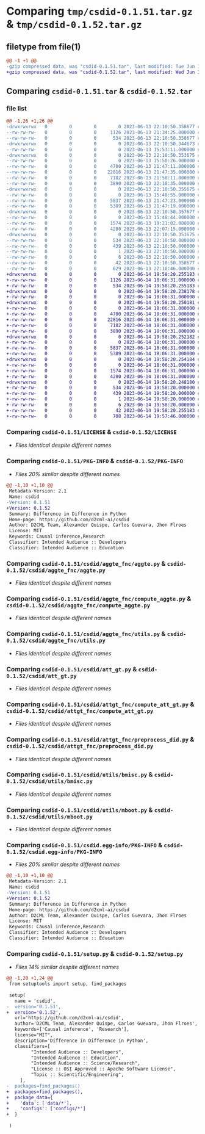 # Comparing `tmp/csdid-0.1.51.tar.gz` & `tmp/csdid-0.1.52.tar.gz`

## filetype from file(1)

```diff
@@ -1 +1 @@
-gzip compressed data, was "csdid-0.1.51.tar", last modified: Tue Jun 13 22:10:50 2023, max compression
+gzip compressed data, was "csdid-0.1.52.tar", last modified: Wed Jun 14 19:58:20 2023, max compression
```

## Comparing `csdid-0.1.51.tar` & `csdid-0.1.52.tar`

### file list

```diff
@@ -1,26 +1,26 @@
-drwxrwxrwx   0        0        0        0 2023-06-13 22:10:50.358677 csdid-0.1.51/
--rw-rw-rw-   0        0        0     1126 2023-06-13 21:34:25.000000 csdid-0.1.51/LICENSE
--rw-rw-rw-   0        0        0      534 2023-06-13 22:10:50.358677 csdid-0.1.51/PKG-INFO
-drwxrwxrwx   0        0        0        0 2023-06-13 22:10:50.344673 csdid-0.1.51/csdid/
--rw-rw-rw-   0        0        0        0 2023-06-13 15:53:11.000000 csdid-0.1.51/csdid/__init__.py
-drwxrwxrwx   0        0        0        0 2023-06-13 22:10:50.353675 csdid-0.1.51/csdid/aggte_fnc/
--rw-rw-rw-   0        0        0        0 2023-06-13 15:50:26.000000 csdid-0.1.51/csdid/aggte_fnc/__init__.py
--rw-rw-rw-   0        0        0     4700 2023-06-13 21:47:11.000000 csdid-0.1.51/csdid/aggte_fnc/aggte.py
--rw-rw-rw-   0        0        0    22816 2023-06-13 21:47:35.000000 csdid-0.1.51/csdid/aggte_fnc/compute_aggte.py
--rw-rw-rw-   0        0        0     7182 2023-06-13 21:50:11.000000 csdid-0.1.51/csdid/aggte_fnc/utils.py
--rw-rw-rw-   0        0        0     3890 2023-06-13 22:10:35.000000 csdid-0.1.51/csdid/att_gt.py
-drwxrwxrwx   0        0        0        0 2023-06-13 22:10:50.355675 csdid-0.1.51/csdid/attgt_fnc/
--rw-rw-rw-   0        0        0        0 2023-06-13 15:48:55.000000 csdid-0.1.51/csdid/attgt_fnc/__init__.py
--rw-rw-rw-   0        0        0     5837 2023-06-13 21:47:23.000000 csdid-0.1.51/csdid/attgt_fnc/compute_att_gt.py
--rw-rw-rw-   0        0        0     5389 2023-06-13 21:47:19.000000 csdid-0.1.51/csdid/attgt_fnc/preprocess_did.py
-drwxrwxrwx   0        0        0        0 2023-06-13 22:10:50.357677 csdid-0.1.51/csdid/utils/
--rw-rw-rw-   0        0        0        0 2023-06-13 15:48:44.000000 csdid-0.1.51/csdid/utils/__init__.py
--rw-rw-rw-   0        0        0     1574 2023-06-13 19:21:02.000000 csdid-0.1.51/csdid/utils/bmisc.py
--rw-rw-rw-   0        0        0     4280 2023-06-13 22:07:15.000000 csdid-0.1.51/csdid/utils/mboot.py
-drwxrwxrwx   0        0        0        0 2023-06-13 22:10:50.351675 csdid-0.1.51/csdid.egg-info/
--rw-rw-rw-   0        0        0      534 2023-06-13 22:10:50.000000 csdid-0.1.51/csdid.egg-info/PKG-INFO
--rw-rw-rw-   0        0        0      439 2023-06-13 22:10:50.000000 csdid-0.1.51/csdid.egg-info/SOURCES.txt
--rw-rw-rw-   0        0        0        1 2023-06-13 22:10:50.000000 csdid-0.1.51/csdid.egg-info/dependency_links.txt
--rw-rw-rw-   0        0        0        6 2023-06-13 22:10:50.000000 csdid-0.1.51/csdid.egg-info/top_level.txt
--rw-rw-rw-   0        0        0       42 2023-06-13 22:10:50.358677 csdid-0.1.51/setup.cfg
--rw-rw-rw-   0        0        0      629 2023-06-13 22:10:46.000000 csdid-0.1.51/setup.py
+drwxrwxrwx   0        0        0        0 2023-06-14 19:58:20.255183 csdid-0.1.52/
+-rw-rw-rw-   0        0        0     1126 2023-06-14 18:06:31.000000 csdid-0.1.52/LICENSE
+-rw-rw-rw-   0        0        0      534 2023-06-14 19:58:20.255183 csdid-0.1.52/PKG-INFO
+drwxrwxrwx   0        0        0        0 2023-06-14 19:58:20.238178 csdid-0.1.52/csdid/
+-rw-rw-rw-   0        0        0        0 2023-06-14 18:06:31.000000 csdid-0.1.52/csdid/__init__.py
+drwxrwxrwx   0        0        0        0 2023-06-14 19:58:20.250181 csdid-0.1.52/csdid/aggte_fnc/
+-rw-rw-rw-   0        0        0        0 2023-06-14 18:06:31.000000 csdid-0.1.52/csdid/aggte_fnc/__init__.py
+-rw-rw-rw-   0        0        0     4700 2023-06-14 18:06:31.000000 csdid-0.1.52/csdid/aggte_fnc/aggte.py
+-rw-rw-rw-   0        0        0    22816 2023-06-14 18:06:31.000000 csdid-0.1.52/csdid/aggte_fnc/compute_aggte.py
+-rw-rw-rw-   0        0        0     7182 2023-06-14 18:06:31.000000 csdid-0.1.52/csdid/aggte_fnc/utils.py
+-rw-rw-rw-   0        0        0     3890 2023-06-14 18:06:31.000000 csdid-0.1.52/csdid/att_gt.py
+drwxrwxrwx   0        0        0        0 2023-06-14 19:58:20.252182 csdid-0.1.52/csdid/attgt_fnc/
+-rw-rw-rw-   0        0        0        0 2023-06-14 18:06:31.000000 csdid-0.1.52/csdid/attgt_fnc/__init__.py
+-rw-rw-rw-   0        0        0     5837 2023-06-14 18:06:31.000000 csdid-0.1.52/csdid/attgt_fnc/compute_att_gt.py
+-rw-rw-rw-   0        0        0     5389 2023-06-14 18:06:31.000000 csdid-0.1.52/csdid/attgt_fnc/preprocess_did.py
+drwxrwxrwx   0        0        0        0 2023-06-14 19:58:20.254184 csdid-0.1.52/csdid/utils/
+-rw-rw-rw-   0        0        0        0 2023-06-14 18:06:31.000000 csdid-0.1.52/csdid/utils/__init__.py
+-rw-rw-rw-   0        0        0     1574 2023-06-14 18:06:31.000000 csdid-0.1.52/csdid/utils/bmisc.py
+-rw-rw-rw-   0        0        0     4280 2023-06-14 18:06:31.000000 csdid-0.1.52/csdid/utils/mboot.py
+drwxrwxrwx   0        0        0        0 2023-06-14 19:58:20.248180 csdid-0.1.52/csdid.egg-info/
+-rw-rw-rw-   0        0        0      534 2023-06-14 19:58:20.000000 csdid-0.1.52/csdid.egg-info/PKG-INFO
+-rw-rw-rw-   0        0        0      439 2023-06-14 19:58:20.000000 csdid-0.1.52/csdid.egg-info/SOURCES.txt
+-rw-rw-rw-   0        0        0        1 2023-06-14 19:58:20.000000 csdid-0.1.52/csdid.egg-info/dependency_links.txt
+-rw-rw-rw-   0        0        0        6 2023-06-14 19:58:20.000000 csdid-0.1.52/csdid.egg-info/top_level.txt
+-rw-rw-rw-   0        0        0       42 2023-06-14 19:58:20.255183 csdid-0.1.52/setup.cfg
+-rw-rw-rw-   0        0        0      708 2023-06-14 19:57:46.000000 csdid-0.1.52/setup.py
```

### Comparing `csdid-0.1.51/LICENSE` & `csdid-0.1.52/LICENSE`

 * *Files identical despite different names*

### Comparing `csdid-0.1.51/PKG-INFO` & `csdid-0.1.52/PKG-INFO`

 * *Files 20% similar despite different names*

```diff
@@ -1,10 +1,10 @@
 Metadata-Version: 2.1
 Name: csdid
-Version: 0.1.51
+Version: 0.1.52
 Summary: Difference in Difference in Python
 Home-page: https://github.com/d2cml-ai/csdid
 Author: D2CML Team, Alexander Quispe, Carlos Guevara, Jhon Flroes
 License: MIT
 Keywords: Causal inference,Research
 Classifier: Intended Audience :: Developers
 Classifier: Intended Audience :: Education
```

### Comparing `csdid-0.1.51/csdid/aggte_fnc/aggte.py` & `csdid-0.1.52/csdid/aggte_fnc/aggte.py`

 * *Files identical despite different names*

### Comparing `csdid-0.1.51/csdid/aggte_fnc/compute_aggte.py` & `csdid-0.1.52/csdid/aggte_fnc/compute_aggte.py`

 * *Files identical despite different names*

### Comparing `csdid-0.1.51/csdid/aggte_fnc/utils.py` & `csdid-0.1.52/csdid/aggte_fnc/utils.py`

 * *Files identical despite different names*

### Comparing `csdid-0.1.51/csdid/att_gt.py` & `csdid-0.1.52/csdid/att_gt.py`

 * *Files identical despite different names*

### Comparing `csdid-0.1.51/csdid/attgt_fnc/compute_att_gt.py` & `csdid-0.1.52/csdid/attgt_fnc/compute_att_gt.py`

 * *Files identical despite different names*

### Comparing `csdid-0.1.51/csdid/attgt_fnc/preprocess_did.py` & `csdid-0.1.52/csdid/attgt_fnc/preprocess_did.py`

 * *Files identical despite different names*

### Comparing `csdid-0.1.51/csdid/utils/bmisc.py` & `csdid-0.1.52/csdid/utils/bmisc.py`

 * *Files identical despite different names*

### Comparing `csdid-0.1.51/csdid/utils/mboot.py` & `csdid-0.1.52/csdid/utils/mboot.py`

 * *Files identical despite different names*

### Comparing `csdid-0.1.51/csdid.egg-info/PKG-INFO` & `csdid-0.1.52/csdid.egg-info/PKG-INFO`

 * *Files 20% similar despite different names*

```diff
@@ -1,10 +1,10 @@
 Metadata-Version: 2.1
 Name: csdid
-Version: 0.1.51
+Version: 0.1.52
 Summary: Difference in Difference in Python
 Home-page: https://github.com/d2cml-ai/csdid
 Author: D2CML Team, Alexander Quispe, Carlos Guevara, Jhon Flroes
 License: MIT
 Keywords: Causal inference,Research
 Classifier: Intended Audience :: Developers
 Classifier: Intended Audience :: Education
```

### Comparing `csdid-0.1.51/setup.py` & `csdid-0.1.52/setup.py`

 * *Files 14% similar despite different names*

```diff
@@ -1,20 +1,24 @@
 from setuptools import setup, find_packages
 
 setup(
   name = 'csdid',
-  version='0.1.51',
+  version='0.1.52',
   url='https://github.com/d2cml-ai/csdid',
   author='D2CML Team, Alexander Quispe, Carlos Guevara, Jhon Flroes',
   keywords=['Causal inference', 'Research'],
   license="MIT",
   description='Difference in Difference in Python',
   classifiers=[
         "Intended Audience :: Developers",
         "Intended Audience :: Education",
         "Intended Audience :: Science/Research",
         "License :: OSI Approved :: Apache Software License",
         "Topic :: Scientific/Engineering",
     ],
-  packages=find_packages()
+  packages=find_packages(),
+  package_data={
+    'data': ['data/*'],
+    'configs': ['configs/*']
+  }
   
 )
```

